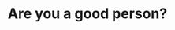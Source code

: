 ---
title: "Are you a good person?"
categories: "evangelism"
link: "https://www.youtube.com/watch?v=TCSUKIhjevo"
---